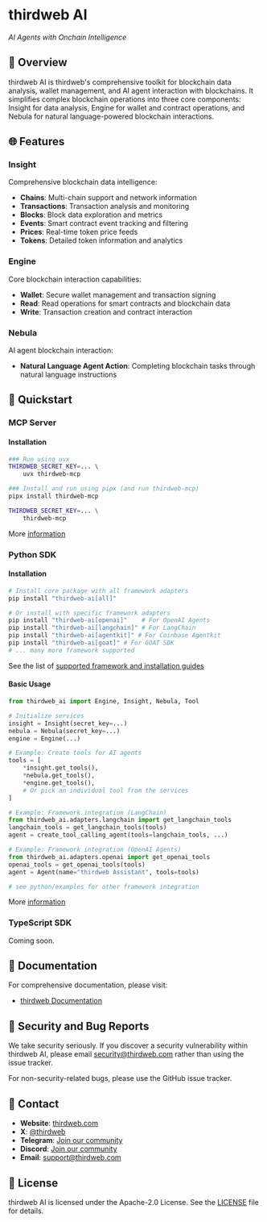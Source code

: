 # thirdweb AI

_AI Agents with Onchain Intelligence_

## 📖 Overview

thirdweb AI is thirdweb's comprehensive toolkit for blockchain data analysis, wallet management, and AI agent interaction with blockchains. It simplifies complex blockchain operations into three core components: Insight for data analysis, Engine for wallet and contract operations, and Nebula for natural language-powered blockchain interactions.

## 🌐 Features

### Insight
Comprehensive blockchain data intelligence:
- **Chains**: Multi-chain support and network information
- **Transactions**: Transaction analysis and monitoring
- **Blocks**: Block data exploration and metrics
- **Events**: Smart contract event tracking and filtering
- **Prices**: Real-time token price feeds
- **Tokens**: Detailed token information and analytics

### Engine
Core blockchain interaction capabilities:
- **Wallet**: Secure wallet management and transaction signing
- **Read**: Read operations for smart contracts and blockchain data
- **Write**: Transaction creation and contract interaction

### Nebula
AI agent blockchain interaction:
- **Natural Language Agent Action**: Completing blockchain tasks through natural language instructions

## 🚀 Quickstart

### MCP Server

#### Installation

```bash
### Run using uvx
THIRDWEB_SECRET_KEY=... \
    uvx thirdweb-mcp

### Install and run using pipx (and run thirdweb-mcp)
pipx install thirdweb-mcp

THIRDWEB_SECRET_KEY=... \
    thirdweb-mcp
```

More [information](python/thirdweb-mcp)

### Python SDK

#### Installation

```bash
# Install core package with all framework adapters
pip install "thirdweb-ai[all]"

# Or install with specific framework adapters
pip install "thirdweb-ai[openai]"    # For OpenAI Agents
pip install "thirdweb-ai[langchain]" # For LangChain
pip install "thirdweb-ai[agentkit]" # For Coinbase Agentkit
pip install "thirdweb-ai[goat]" # For GOAT SDK
# ... many more framework supported
```

See the list of [supported framework and installation guides](python/thirdweb-ai#install-with-framework-specific-adapters)

#### Basic Usage

```python
from thirdweb_ai import Engine, Insight, Nebula, Tool

# Initialize services
insight = Insight(secret_key=...)
nebula = Nebula(secret_key=...)
engine = Engine(...)

# Example: Create tools for AI agents
tools = [
    *insight.get_tools(),
    *nebula.get_tools(),
    *engine.get_tools(),
    # Or pick an individual tool from the services
]

# Example: Framework integration (LangChain)
from thirdweb_ai.adapters.langchain import get_langchain_tools
langchain_tools = get_langchain_tools(tools)
agent = create_tool_calling_agent(tools=langchain_tools, ...)

# Example: Framework integration (OpenAI Agents)
from thirdweb_ai.adapters.openai import get_openai_tools
openai_tools = get_openai_tools(tools)
agent = Agent(name="thirdweb Assistant", tools=tools)

# see python/examples for other framework integration
```

More [information](python/thirdweb-ai)

### TypeScript SDK

Coming soon.

## 📜 Documentation

For comprehensive documentation, please visit:

- [thirdweb Documentation](https://portal.thirdweb.com/)

## 🚨 Security and Bug Reports

We take security seriously. If you discover a security vulnerability within thirdweb AI, please email security@thirdweb.com rather than using the issue tracker.

For non-security-related bugs, please use the GitHub issue tracker.

## 📧 Contact

- **Website**: [thirdweb.com](https://thirdweb.com)
- **X**: [@thirdweb](https://x.com/thirdweb)
- **Telegram**: [Join our community](https://t.me/officialthirdweb)
- **Discord**: [Join our community](https://discord.gg/thirdweb)
- **Email**: support@thirdweb.com

## 📝 License

thirdweb AI is licensed under the Apache-2.0 License. See the [LICENSE](./LICENSE) file for details.
